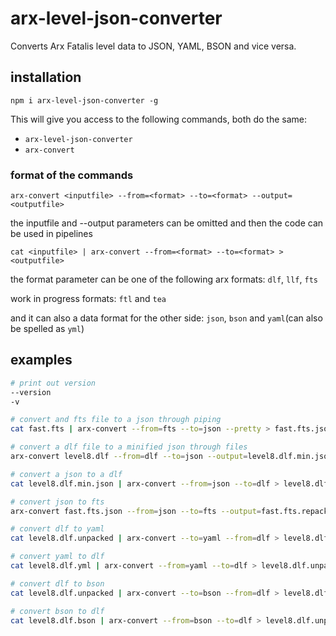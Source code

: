 # arx-level-json-converter

Converts Arx Fatalis level data to JSON, YAML, BSON and vice versa.

## installation

`npm i arx-level-json-converter -g`

This will give you access to the following commands, both do the same:

- `arx-level-json-converter`
- `arx-convert`

### format of the commands

`arx-convert <inputfile> --from=<format> --to=<format> --output=<outputfile>`

the inputfile and --output parameters can be omitted and then the code can be used in pipelines

`cat <inputfile> | arx-convert --from=<format> --to=<format> > <outputfile>`

the format parameter can be one of the following arx formats: `dlf`, `llf`, `fts`

work in progress formats: `ftl` and `tea`

and it can also a data format for the other side: `json`, `bson` and `yaml`(can also be spelled as `yml`)

## examples

```sh
# print out version
--version
-v

# convert and fts file to a json through piping
cat fast.fts | arx-convert --from=fts --to=json --pretty > fast.fts.json

# convert a dlf file to a minified json through files
arx-convert level8.dlf --from=dlf --to=json --output=level8.dlf.min.json

# convert a json to a dlf
cat level8.dlf.min.json | arx-convert --from=json --to=dlf > level8.dlf.repacked

# convert json to fts
arx-convert fast.fts.json --from=json --to=fts --output=fast.fts.repacked

# convert dlf to yaml
cat level8.dlf.unpacked | arx-convert --to=yaml --from=dlf > level8.dlf.yml

# convert yaml to dlf
cat level8.dlf.yml | arx-convert --from=yaml --to=dlf > level8.dlf.unpacked

# convert dlf to bson
cat level8.dlf.unpacked | arx-convert --to=bson --from=dlf > level8.dlf.bson

# convert bson to dlf
cat level8.dlf.bson | arx-convert --from=bson --to=dlf > level8.dlf.unpacked
```
